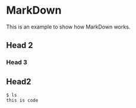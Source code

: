 # MarkDown

This is an example to show how MarkDown works. 

## Head 2  
### Head 3
## Head2  
    $ ls
    this is code
